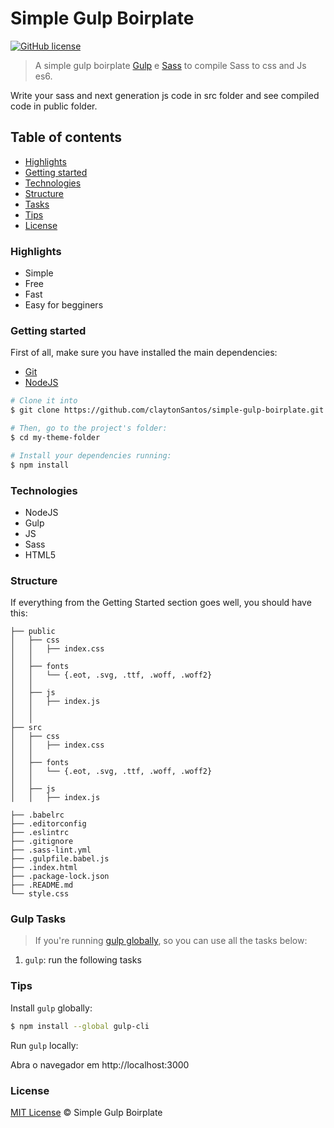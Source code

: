 # Simple Gulp Boirplate
[![GitHub license](https://img.shields.io/badge/license-MIT-blue.svg)]()

> A simple gulp boirplate [Gulp](http://gulpjs.com) e [Sass](http://sass-lang.com) to compile Sass to css and Js es6.

Write your sass and next generation js code in src folder and see compiled code in public folder.

## Table of contents

- [Highlights](#highlights)
- [Getting started](#getting-started)
- [Technologies](#technologies)
- [Structure](#structure)
- [Tasks](#gulp-tasks)
- [Tips](#tips)
- [License](#license)

### Highlights

- Simple
- Free
- Fast
- Easy for begginers

### Getting started
First of all, make sure you have installed the main dependencies:

- [Git](https://git-scm.com/downloads)
- [NodeJS](https://nodejs.org/en/download/)

```bash
# Clone it into
$ git clone https://github.com/claytonSantos/simple-gulp-boirplate.git my-theme-folder

# Then, go to the project's folder:
$ cd my-theme-folder

# Install your dependencies running:
$ npm install
```


### Technologies

- NodeJS
- Gulp
- JS
- Sass
- HTML5

### Structure

If everything from the Getting Started section goes well, you should have this:

```
├── public
│	├── css
│	│   ├── index.css
│	│
│	├── fonts
│	│   └── {.eot, .svg, .ttf, .woff, .woff2}
│	│
│	├── js
│	│   ├── index.js
│	│
│	│
├── src
│	├── css
│	│   ├── index.css
│	│
│	├── fonts
│	│   └── {.eot, .svg, .ttf, .woff, .woff2}
│	│
│	├── js
│	│   ├── index.js

├── .babelrc
├── .editorconfig
├── .eslintrc
├── .gitignore
├── .sass-lint.yml
├── .gulpfile.babel.js
├── .index.html
├── .package-lock.json
├── .README.md
└── style.css
```

### Gulp Tasks

> If you're running [gulp globally](#tips), so you can use all the tasks below:

1. `gulp`:  run the following tasks

### Tips

Install `gulp` globally:

```bash
$ npm install --global gulp-cli
```

Run `gulp` locally:

Abra o navegador em http://localhost:3000

### License
[MIT License](LICENSE) © Simple Gulp Boirplate
